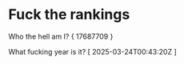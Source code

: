 # Fuck the rankings

Who the hell am I?
{ 17687709 }

What fucking year is it?
[ 2025-03-24T00:43:20Z ]
